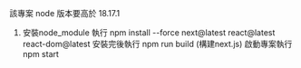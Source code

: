該專案 node 版本要高於 18.17.1
1. 安裝node_module
執行 npm install --force next@latest react@latest react-dom@latest
安裝完後執行 npm run build (構建next.js)
啟動專案執行 npm start
